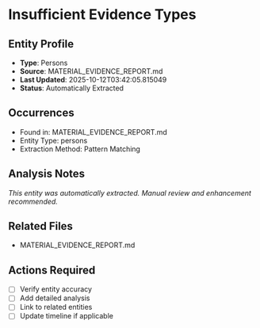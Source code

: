 # Insufficient Evidence Types

## Entity Profile
- **Type**: Persons
- **Source**: MATERIAL_EVIDENCE_REPORT.md
- **Last Updated**: 2025-10-12T03:42:05.815049
- **Status**: Automatically Extracted

## Occurrences
- Found in: MATERIAL_EVIDENCE_REPORT.md
- Entity Type: persons
- Extraction Method: Pattern Matching

## Analysis Notes
*This entity was automatically extracted. Manual review and enhancement recommended.*

## Related Files
- MATERIAL_EVIDENCE_REPORT.md

## Actions Required
- [ ] Verify entity accuracy
- [ ] Add detailed analysis
- [ ] Link to related entities
- [ ] Update timeline if applicable

